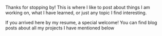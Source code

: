 Thanks for stopping by! This is where I like to post about things I am working on, what I have learned, or just any topic I find interesting.

If you arrived here by my resume, a special welcome! You can find blog posts about all my projects I have mentioned below

